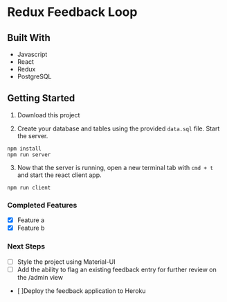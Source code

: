 # Redux Feedback Loop

## Built With

- Javascript
- React
- Redux
- PostgreSQL

## Getting Started

1. Download this project 

2. Create your database and tables using the provided `data.sql` file. Start the server.

```
npm install
npm run server
```

3. Now that the server is running, open a new terminal tab with `cmd + t` and start the react client app.

```
npm run client
```

### Completed Features
- [x] Feature a
- [x] Feature b

### Next Steps

- [ ] Style the project using Material-UI
- [ ] Add the ability to flag an existing feedback entry for further review on the /admin view
- [ ]Deploy the feedback application to Heroku 

